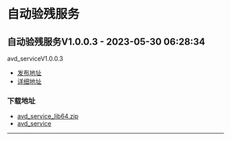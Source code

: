 # 自动验残服务
## 自动验残服务V1.0.0.3 - 2023-05-30 06:28:34
avd_serviceV1.0.0.3
*  [发布地址](https://github.com/jadehh/AutoValidDamage/releases/tag/avd_serviceV1.0.0.3)
*  [详细地址](https://github.com/jadehh/jadehh_file/releases/tag/avd_serviceV1.0.0.3)
### 下载地址
* [avd_service_lib64.zip](https://gh.ddlc.top/https://github.com/jadehh/jadehh_file/releases/download/avd_serviceV1.0.0.3/avd_service_lib64.zip)
* [avd_service](https://gh.ddlc.top/https://github.com/jadehh/jadehh_file/releases/download/avd_serviceV1.0.0.3/avd_service)
----
